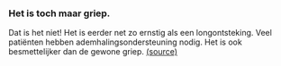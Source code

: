  ### Het is toch maar griep. 

Dat is het niet! Het is eerder net zo ernstig als een longontsteking. Veel patiënten hebben ademhalingsondersteuning nodig. Het is ook besmettelijker dan de gewone griep. [(source)](https://www.ncbi.nlm.nih.gov/pubmed/32064853)
